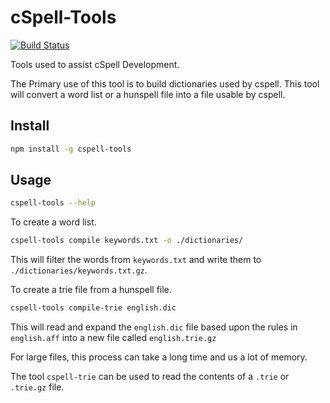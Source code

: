# cSpell-Tools

[![Build Status](https://travis-ci.org/streetsidesoftware/cspell.svg?branch=master)](https://travis-ci.org/streetsidesoftware/cspell)

Tools used to assist cSpell Development.

The Primary use of this tool is to build dictionaries used by cspell.  This tool will convert a word list or a hunspell file into a file usable by cspell.

## Install

```sh
npm install -g cspell-tools
```

## Usage

```sh
cspell-tools --help
```

To create a word list.

```sh
cspell-tools compile keywords.txt -o ./dictionaries/
```

This will filter the words from `keywords.txt` and write them to `./dictionaries/keywords.txt.gz`.

To create a trie file from a hunspell file.

```sh
cspell-tools compile-trie english.dic
```

This will read and expand the `english.dic` file based upon the rules in `english.aff` into a new file called `english.trie.gz`

For large files, this process can take a long time and us a lot of memory.

The tool `cspell-trie` can be used to read the contents of a `.trie` or `.trie.gz` file.
